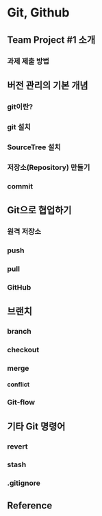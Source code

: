 # Git, Github

## Team Project #1 소개

### 과제 제출 방법


## 버전 관리의 기본 개념

### git이란?

### git 설치

### SourceTree 설치

### 저장소(Repository) 만들기

### commit


## Git으로 협업하기

### 원격 저장소

### push

### pull

### GitHub


## 브랜치

### branch

### checkout

### merge

#### conflict

### Git-flow


## 기타 Git 명령어

### revert

### stash

### .gitignore


## Reference
